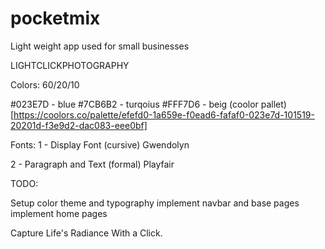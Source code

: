 # pocketmix 
Light weight app used for small businesses



LIGHTCLICKPHOTOGRAPHY

Colors:
60/20/10

#023E7D - blue
#7CB6B2 - turqoius
#FFF7D6 - beig
(coolor pallet)[https://coolors.co/palette/efefd0-1a659e-f0ead6-fafaf0-023e7d-101519-20201d-f3e9d2-dac083-eee0bf]

Fonts:
1 - Display Font (cursive) Gwendolyn

2 - Paragraph and Text (formal) Playfair


TODO:

Setup color theme and typography 
implement navbar and base pages
implement home pages


Capture Life's Radiance
With a Click.